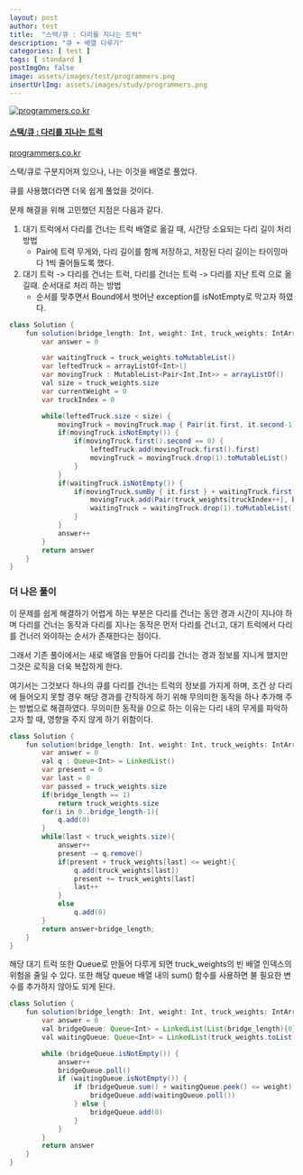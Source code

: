 ```yaml
---
layout: post
author: test
title:  "스택/큐 : 다리를 지나는 트럭"
description: "큐 + 배열 다루기"
categories: [ test ]
tags: [ standard ]
postImgOn: false
image: assets/images/test/programmers.png
insertUrlImg: assets/images/study/programmers.png
---
```


<div class="card h-100 my-u-padding"><div class="insertcover"><a target="_blank" class="text-dark" href="https://programmers.co.kr/learn/courses/30/lessons/42583"><div class=""><img class="inserturl" src="{{site.baseurl}}/{{ page.insertUrlImg}}" alt="programmers.co.kr"/></div><div class="insert-img-body"><h4 class="insert-img-title">스택/큐 : 다리를 지나는 트럭</h4><p class="insert-img-description">programmers.co.kr</p></div></a></div></div>


스택/큐로 구분지어져 있으나, 나는 이것을 배열로 풀었다.

큐를 사용했더라면 더욱 쉽게 풀었을 것이다.

문제 해결을 위해 고민했던 지점은 다음과 같다.
1. 대기 트럭에서 다리를 건너는 트럭 배열로 옮길 때, 시간당 소요되는 다리 길이 처리 방법
    - Pair에 트력 무게와, 다리 길이를 함께 저장하고, 저장된 다리 길이는 타이밍마다 1씩 줄어들도록 했다.
2. 대기 트럭 -> 다리를 건너는 트럭, 다리를 건너는 트럭 -> 다리를 지난 트럭 으로 옮길때. 순서대로 처리 하는 방법
    - 순서를 맞추면서 Bound에서 벗어난 exception를 isNotEmpty로 막고자 하였다.


```java
class Solution {
    fun solution(bridge_length: Int, weight: Int, truck_weights: IntArray): Int {
        var answer = 0

        var waitingTruck = truck_weights.toMutableList()
        var leftedTruck = arrayListOf<Int>()
        var movingTruck : MutableList<Pair<Int,Int>> = arrayListOf()
        val size = truck_weights.size
        var currentWeight = 0
        var truckIndex = 0

        while(leftedTruck.size < size) {
            movingTruck = movingTruck.map { Pair(it.first, it.second-1)}.toMutableList()
            if(movingTruck.isNotEmpty()) {
                if(movingTruck.first().second == 0) {
                    leftedTruck.add(movingTruck.first().first)
                    movingTruck = movingTruck.drop(1).toMutableList()
                }
            }
            if(waitingTruck.isNotEmpty()) {
                if(movingTruck.sumBy { it.first } + waitingTruck.first() <= weight) {
                    movingTruck.add(Pair(truck_weights[truckIndex++], bridge_length))
                    waitingTruck = waitingTruck.drop(1).toMutableList()
                }
            }
            answer++
        }
        return answer
    }
}
```


### 더 나은 풀이

이 문제를 쉽게 해결하기 어렵게 하는 부분은 다리를 건너는 동안 경과 시간이 지나야 하며 다리를 건너는 동작과 다리를 지나는 동작은 먼저 다리를 건너고, 대기 트럭에서 다리를 건너러 와야하는 순서가 존재한다는 점이다.

그래서 기존 풀이에서는 새로 배열을 만들어 다리를 건너는 경과 정보를 지니게 했지만 그것은 로직을 더욱 복잡하게 한다.

여기서는 그것보다 하나의 큐를 다리를 건너는 트럭의 정보를 가지게 하며, 조건 상 다리에 들어오지 못할 경우 해당 경과를 간직하게 하기 위해 무의미한 동작을 하나 추가해 주는 방법으로 해결하였다.
무의미한 동작을 0으로 하는 이유는 다리 내의 무게를 파악하고자 할 때, 영향을 주지 않게 하기 위함이다.

```java
class Solution {
    fun solution(bridge_length: Int, weight: Int, truck_weights: IntArray): Int {
        var answer = 0
        val q : Queue<Int> = LinkedList()
        var present = 0
        var last = 0
        var passed = truck_weights.size
        if(bridge_length == 1)
            return truck_weights.size
        for(i in 0..bridge_length-1){
            q.add(0)
        }
        while(last < truck_weights.size){
            answer++
            present -= q.remove()
            if(present + truck_weights[last] <= weight){
                q.add(truck_weights[last])
                present += truck_weights[last]
                last++
            }
            else
                q.add(0)
        }
        return answer+bridge_length;
    }
}
```

해당 대기 트럭 또한 Queue로 만들어 다루게 되면 truck_weights의 빈 배열 인덱스의 위험을 줄일 수 있다.
또한 해당 queue 배열 내의 sum() 함수를 사용하면 불 필요한 변수를 추가하지 않아도 되게 된다.

```java
class Solution {
    fun solution(bridge_length: Int, weight: Int, truck_weights: IntArray): Int {
        var answer = 0
        val bridgeQueue: Queue<Int> = LinkedList(List(bridge_length){0})
        val waitingQueue: Queue<Int> = LinkedList(truck_weights.toList())

        while (bridgeQueue.isNotEmpty()) {
            answer++
            bridgeQueue.poll()
            if (waitingQueue.isNotEmpty()) {
                if (bridgeQueue.sum() + waitingQueue.peek() <= weight) {
                    bridgeQueue.add(waitingQueue.poll())
                } else {
                    bridgeQueue.add(0)
                }
            }
        }
        return answer
    }
}

```